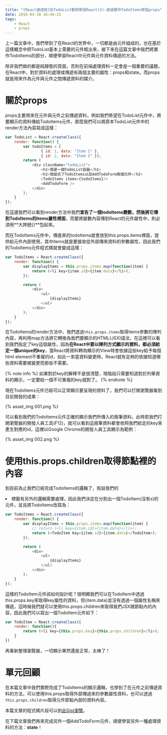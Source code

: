 ```yaml
---
title: "[React速成班]從TodoList範例學習React(2)-透過實作TodoItems學習props"
date: 2016-03-18 16:44:21
tags:
    - React
    - props
---
```


上一篇文章中，我們學到了在React的世界中，一切都是由元件組成的，也在基於這樣概念中把TodoList基本上需要的元件框出來，接下來在這篇文章中我們將實作TodoItems的部分，順便學習React中元件與元件資料傳遞的方法。

<!-- more -->

除非我們做的都是純靜態的頁面，否則在前端處理資料一定會是一個重要的議題，在React中，對於資料的處理或傳遞有兩個主要的屬性：props和state。而props就是用來作為元件與元件之間傳遞資料的媒介。

# 關於props

props主要用來在元件與元件之前傳遞資料，例如我們希望在TodoList元件中，將要顯示的資料傳給TodoItems元件，那麼我們可以將原本TodoList元件中的render方法內容寫成這樣：

```javascript
var TodoList = React.createClass({
    render: function() {
        var todoItems = [
                { id: 1, data: "Item 1" },
                { id: 2, data: "Item 2" }];
        return (
            <div className="todoList">
                <h1>我是一個TodoList容器</h1>
                <h2>我組合了TodoItems以及AddTodoForm兩個元件</h2>
                <TodoItems items={todoItems}/>
                <AddTodoForm />
            </div>
        );
    }
});
```

在這邊我們可以看到render方法中我們**宣告了一個todoItems變數，然後將它傳到TodoItems的items屬性裡面**，而要將變數內容傳到React的元件屬性中，則必須用**大誇號{}**包起來。

而在TodoItems元件中，傳進來的todoItems就會放到this.props.items裡面，提供給元件內部使用，其中items就是要接收從外部傳來資料的參數屬性，因此我們的TodoItems元件程式碼就會變成這樣：

```javascript
var TodoItems = React.createClass({
    render: function() {
        var displayItems = this.props.items.map(function(item) {
            return (<li key={item.id}>{item.data}</li>);
        });

        return (
            <div>
                <ul>
                    {displayItems}
                </ul>
            </div>
        );
    }
});
```

在TodoItems的render方法中，我們透過`this.props.items`取得items參數的陣列內容，再利用map方法將它轉換為我們要顯示的HTML(JSX)語法，在這裡可以看到我們指定了key這個屬性，因為**在React中要以陣列方式顯示的資料，都必須給定一個unique的key**，當React將資料轉為顯示的View時會依據這些key給予每個html element不重複的id，如此一來當資料變更時，React就有足夠的依據知道哪些資料需要被變更而那些不需要。

{% note info %}
如果對於key的解釋不是很清楚，現階段只需要知道對於列舉資料的顯示，一定要給一個不可重複的key就對了。
{% endnote %}

現在TodoItems元件已經可以正常顯示要呈現的資料了，我們可以打開瀏覽器看到目前開發的成果：

{% asset_img 001.png %}

可以看到我們的TodoItems元件正確的顯示我們所傳入的兩筆資料，此時若我們打開瀏覽器的開發人員工具(F12)，就可以看到這兩筆資料都會依照我們給定的key來產生對應的id，這裡以Google Chrome的開發人員工具顯示為範例：

{% asset_img 002.png %}

# 使用this.props.children取得節點裡的內容

到目前為止我們已經完成TodoItems的邏輯了，假設我們的<li>標籤有另外的邏輯需要處理，因此我們決定在分割出一個TodoItem(沒有s)的元件，並且將TodoItems改寫為：

```javascript
var TodoItems = React.createClass({
    render: function() {
        var displayItems = this.props.items.map(function(item) {
            // return (<li key={item.id}>{item.data}</li>);
            return (<TodoItem key={item.id}>{item.data}</TodoItem>);
        });

        return (
            <div>
                <ul>
                    {displayItems}
                </ul>
            </div>
        );
    }
});
```

這樣的TodoItem元件該如何設計呢？很明顯我們可以在TodoItem中透過this.props.key來取得key屬性的資料，但{item.data}並沒有透過一個屬性名稱來傳遞，這時候我們就可以使用this.props.children來取得我們JSX跟節點內的內容，因此我們可以寫出一個TodoItem元件如下：

```javascript
var TodoItem = React.createClass({
    render: function(){
        return (<li key={this.props.key}>{this.props.children}</li>);
    }
})
```

再重新整理瀏覽器，一切顯示果然還是正常，太棒了！

# 單元回顧

在本篇文章中我們實際完成了TodoItems的顯示邏輯，也學到了在元件之前傳遞資料的方法，可以使用this.props取得外部傳過來的參數屬性資料，也可以透過`this.props.children`取得元件節點內部的資料內容。

本篇文章的程式碼片段可以到[此Gist瀏覽](https://gist.github.com/wellwind/4888cb39f3e14c3022bd)。

在下篇文章我們再來完成另外一個AddTodoForm元件，順便學習另外一種處理資料的方法：**state**！